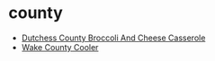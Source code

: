 # county

 * [Dutchess County Broccoli And Cheese Casserole](index/d/dutchess-county-broccoli-and-cheese-casserole-104990.json)
 * [Wake County Cooler](index/w/wake-county-cooler-51169030.json)

